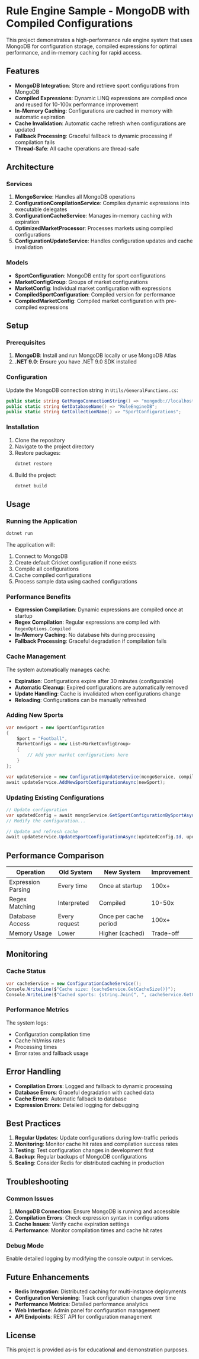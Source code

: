 # Rule Engine Sample - MongoDB with Compiled Configurations

This project demonstrates a high-performance rule engine system that uses MongoDB for configuration storage, compiled expressions for optimal performance, and in-memory caching for rapid access.

## Features

- **MongoDB Integration**: Store and retrieve sport configurations from MongoDB
- **Compiled Expressions**: Dynamic LINQ expressions are compiled once and reused for 10-100x performance improvement
- **In-Memory Caching**: Configurations are cached in memory with automatic expiration
- **Cache Invalidation**: Automatic cache refresh when configurations are updated
- **Fallback Processing**: Graceful fallback to dynamic processing if compilation fails
- **Thread-Safe**: All cache operations are thread-safe

## Architecture

### Services

1. **MongoService**: Handles all MongoDB operations
2. **ConfigurationCompilationService**: Compiles dynamic expressions into executable delegates
3. **ConfigurationCacheService**: Manages in-memory caching with expiration
4. **OptimizedMarketProcessor**: Processes markets using compiled configurations
5. **ConfigurationUpdateService**: Handles configuration updates and cache invalidation

### Models

- **SportConfiguration**: MongoDB entity for sport configurations
- **MarketConfigGroup**: Groups of market configurations
- **MarketConfig**: Individual market configuration with expressions
- **CompiledSportConfiguration**: Compiled version for performance
- **CompiledMarketConfig**: Compiled market configuration with pre-compiled expressions

## Setup

### Prerequisites

1. **MongoDB**: Install and run MongoDB locally or use MongoDB Atlas
2. **.NET 9.0**: Ensure you have .NET 9.0 SDK installed

### Configuration

Update the MongoDB connection string in `Utils/GeneralFunctions.cs`:

```csharp
public static string GetMongoConnectionString() => "mongodb://localhost:27017";
public static string GetDatabaseName() => "RuleEngineDB";
public static string GetCollectionName() => "SportConfigurations";
```

### Installation

1. Clone the repository
2. Navigate to the project directory
3. Restore packages:
   ```bash
   dotnet restore
   ```
4. Build the project:
   ```bash
   dotnet build
   ```

## Usage

### Running the Application

```bash
dotnet run
```

The application will:
1. Connect to MongoDB
2. Create default Cricket configuration if none exists
3. Compile all configurations
4. Cache compiled configurations
5. Process sample data using cached configurations

### Performance Benefits

- **Expression Compilation**: Dynamic expressions are compiled once at startup
- **Regex Compilation**: Regular expressions are compiled with `RegexOptions.Compiled`
- **In-Memory Caching**: No database hits during processing
- **Fallback Processing**: Graceful degradation if compilation fails

### Cache Management

The system automatically manages cache:

- **Expiration**: Configurations expire after 30 minutes (configurable)
- **Automatic Cleanup**: Expired configurations are automatically removed
- **Update Handling**: Cache is invalidated when configurations change
- **Reloading**: Configurations can be manually refreshed

### Adding New Sports

```csharp
var newSport = new SportConfiguration
{
    Sport = "Football",
    MarketConfigs = new List<MarketConfigGroup>
    {
        // Add your market configurations here
    }
};

var updateService = new ConfigurationUpdateService(mongoService, compilationService, cacheService);
await updateService.AddNewSportConfigurationAsync(newSport);
```

### Updating Existing Configurations

```csharp
// Update configuration
var updatedConfig = await mongoService.GetSportConfigurationBySportAsync("Cricket");
// Modify the configuration...

// Update and refresh cache
await updateService.UpdateSportConfigurationAsync(updatedConfig.Id, updatedConfig);
```

## Performance Comparison

| Operation | Old System | New System | Improvement |
|-----------|------------|------------|-------------|
| Expression Parsing | Every time | Once at startup | 100x+ |
| Regex Matching | Interpreted | Compiled | 10-50x |
| Database Access | Every request | Once per cache period | 100x+ |
| Memory Usage | Lower | Higher (cached) | Trade-off |

## Monitoring

### Cache Status

```csharp
var cacheService = new ConfigurationCacheService();
Console.WriteLine($"Cache size: {cacheService.GetCacheSize()}");
Console.WriteLine($"Cached sports: {string.Join(", ", cacheService.GetCachedSports())}");
```

### Performance Metrics

The system logs:
- Configuration compilation time
- Cache hit/miss rates
- Processing times
- Error rates and fallback usage

## Error Handling

- **Compilation Errors**: Logged and fallback to dynamic processing
- **Database Errors**: Graceful degradation with cached data
- **Cache Errors**: Automatic fallback to database
- **Expression Errors**: Detailed logging for debugging

## Best Practices

1. **Regular Updates**: Update configurations during low-traffic periods
2. **Monitoring**: Monitor cache hit rates and compilation success rates
3. **Testing**: Test configuration changes in development first
4. **Backup**: Regular backups of MongoDB configurations
5. **Scaling**: Consider Redis for distributed caching in production

## Troubleshooting

### Common Issues

1. **MongoDB Connection**: Ensure MongoDB is running and accessible
2. **Compilation Errors**: Check expression syntax in configurations
3. **Cache Issues**: Verify cache expiration settings
4. **Performance**: Monitor compilation times and cache hit rates

### Debug Mode

Enable detailed logging by modifying the console output in services.

## Future Enhancements

- **Redis Integration**: Distributed caching for multi-instance deployments
- **Configuration Versioning**: Track configuration changes over time
- **Performance Metrics**: Detailed performance analytics
- **Web Interface**: Admin panel for configuration management
- **API Endpoints**: REST API for configuration management

## License

This project is provided as-is for educational and demonstration purposes.
